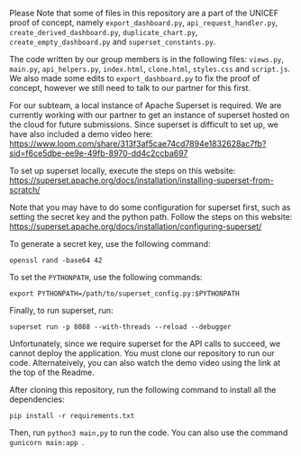 Please Note that some of files in this repository are a part of the UNICEF proof of concept, namely ```export_dashboard.py```, ```api_request_handler.py```, ```create_derived_dashboard.py```, ```duplicate_chart.py```, ```create_empty_dashboard.py``` and ```superset_constants.py```.

The code written by our group members is in the following files: ```views.py```, ```main.py```, ```api_helpers.py```, ```index.html```, ```clone.html```, ```styles.css``` and ```script.js```. We also made some edits to ```export_dashboard.py``` to fix the proof of concept, however we still need to talk to our partner for this first.


For our subteam, a local instance of Apache Superset is required. We are currently working with our partner to get an instance of superset hosted on the cloud for future submissions.
Since superset is difficult to set up, we have also included a demo video here: https://www.loom.com/share/313f3af5cae74cd7894e1832628ac7fb?sid=f6ce5dbe-ee9e-49fb-8970-dd4c2ccba697

To set up superset locally, execute the steps on this website: https://superset.apache.org/docs/installation/installing-superset-from-scratch/

Note that you may have to do some configuration for superset first, such as setting the secret key and the python path. Follow the steps on this website: https://superset.apache.org/docs/installation/configuring-superset/ 

To generate a secret key, use the following command:

`openssl rand -base64 42` 

To set the `PYTHONPATH`, use the following commands:

`export PYTHONPATH=/path/to/superset_config.py:$PYTHONPATH`

Finally, to run superset, run:

`superset run -p 8088 --with-threads --reload --debugger`




Unfortunately, since we require superset for the API calls to succeed, we cannot deploy the application. You must clone our repository to run our code. Alternateively, you can also watch the demo video using the link at the top of the Readme. 

After cloning this repository, run the following command to install all the dependencies:

```pip install -r requirements.txt ``` 

Then, run ```python3 main,py``` to run the code. You can also use the command ```gunicorn main:app ```.
